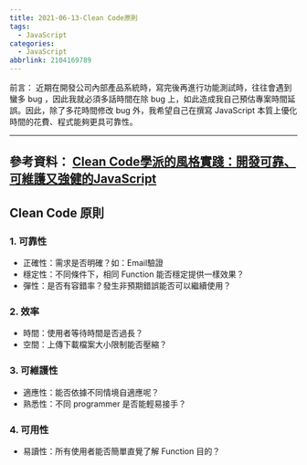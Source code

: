 ```yaml
---
title: 2021-06-13-Clean Code原則
tags:
  - JavaScript
categories:
  - JavaScript
abbrlink: 2104169789
---
```

前言：
近期在開發公司內部產品系統時，寫完後再進行功能測試時，往往會遇到蠻多 bug ，因此我就必須多話時間在除 bug 上，如此造成我自己預估專案時間延誤。因此，除了多花時間修改 bug 外，我希望自己在撰寫 JavaScript 本質上優化時間的花費、程式能夠更具可靠性。
<!-- more -->
---
參考資料：
[Clean Code學派的風格實踐：開發可靠、可維護又強健的JavaScript](https://www.books.com.tw/products/0010886265?loc=M_0009_020)
---
## Clean Code 原則
### 1. 可靠性

- 正確性：需求是否明確？如：Email驗證
- 穩定性：不同條件下，相同 Function 能否穩定提供一樣效果？
- 彈性：是否有容錯率？發生非預期錯誤能否可以繼續使用？

### 2.  效率

- 時間：使用者等待時間是否過長？
- 空間：上傳下載檔案大小限制能否壓縮？

### 3. 可維護性

- 適應性：能否依據不同情境自適應呢？
- 熟悉性：不同 programmer 是否能輕易接手？

### 4. 可用性

- 易讀性：所有使用者能否簡單直覺了解 Function 目的？

